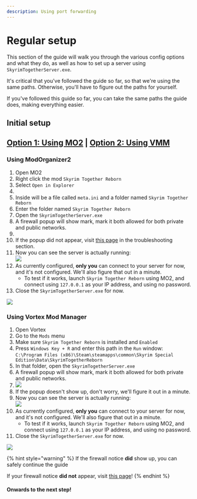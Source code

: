 ```yaml
---
description: Using port forwarding
---
```


# Regular setup

This section of the guide will walk you through the various config options and what they do, as well as how to set up a server using `SkyrimTogetherServer.exe`.

It's critical that you've followed the guide so far, so that we're using the same paths. Otherwise, you'll have to figure out the paths for yourself.

If you've followed this guide so far, you can take the same paths the guide does, making everything easier.

## Initial setup

## [Option 1: Using MO2](./#using-modorganizer2) | [Option 2: Using VMM](./#using-vortex-mod-manager)



### **Using ModOrganizer2**

1. Open MO2
2. Right click the mod `Skyrim Together Reborn`
3. Select `Open in Explorer`
4. <img src="https://i.imgur.com/7ngdTQh.png" alt="" data-size="original">
5. Inside will be a file called `meta.ini` and a folder named `Skyrim Together Reborn`
6. Enter the folder named `Skyrim Together Reborn`
7. Open the `SkyrimTogetherServer.exe`
8. A firewall popup will show mark, mark it both allowed for both private and public networks.
9. <img src="https://i.imgur.com/8AWbvA3.png" alt="" data-size="original">
10. If the popup did not appear, visit [this page](../../../troubleshooting/during-server-setup-my-firewall-didnt-ask-for-network-permission.md) in the troubleshooting section.
11. Now you can see the server is actually running:\
    ![](https://i.imgur.com/katpGFn.png)
12. As currently configured, **only you** can connect to your server for now, and it's not configured. We'll also figure that out in a minute.
      * To test if it works, launch `Skyrim Together Reborn` using MO2, and connect using `127.0.0.1` as your IP address, and using no password.
13. Close the `SkyrimTogetherServer.exe` for now.

![](https://i.imgur.com/vgRaDVA.gif)



### **Using Vortex Mod Manager**

1. Open Vortex
2. Go to the `Mods` menu
3. Make sure `Skyrim Together Reborn` is installed and `Enabled`
4. Press `Windows Key + R` and enter this path in the `Run` window:\
   `C:\Program Files (x86)\Steam\steamapps\common\Skyrim Special Edition\Data\SkyrimTogetherReborn`
5. In that folder, open the `SkyrimTogetherServer.exe`
6. A firewall popup will show mark, mark it both allowed for both private and public networks.
7. ![](https://i.imgur.com/1ze68ZW.png)
8. If the popup doesn't show up, don't worry, we'll figure it out in a minute.
9. Now you can see the server is actually running:\
   ![](https://i.imgur.com/1ljV2pk.png)
10. As currently configured, **only you** can connect to your server for now, and it's not configured. We'll also figure that out in a minute.
      * To test if it works, launch `Skyrim Together Reborn` using MO2, and connect using `127.0.0.1` as your IP address, and using no password.
11. Close the `SkyrimTogetherServer.exe` for now.

![](https://i.imgur.com/U2xVDa7.gif)

{% hint style="warning" %}
If the firewall notice **did** show up, you can safely continue the guide

If your firewall notice **did not** appear, visit [this page](../../../troubleshooting/during-server-setup-my-firewall-didnt-ask-for-network-permission.md)!
{% endhint %}

#### Onwards to the next step!
